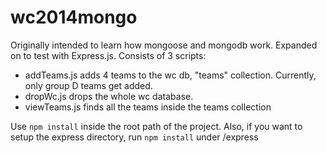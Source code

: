 wc2014mongo
===========
Originally intended to learn how mongoose and mongodb work. Expanded on to test with Express.js. Consists of 3 scripts: 
 - addTeams.js adds 4 teams to the wc db, "teams" collection. Currently, only group D teams get added. 
 - dropWc.js drops the whole wc database. 
 - viewTeams.js finds all the teams inside the teams collection

Use `npm install` inside the root path of the project. Also, if you want to setup the express directory, run `npm install` under /express
